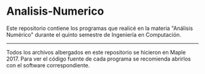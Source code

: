 # Analisis-Numerico
Este repositorio contiene los programas que realicé en la materia "Análisis Numérico" durante el quinto semestre de Ingeniería en Computación.

___

Todos los archivos albergados en este repositorio se hicieron en Maple 2017.
Para ver el código fuente de cada programa se recomienda abrirlos con el software correspondiente.
